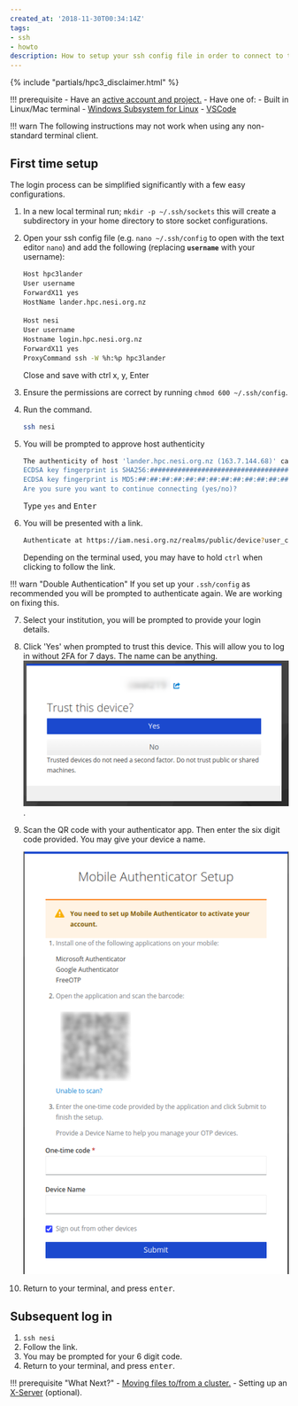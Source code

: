 ```yaml
---
created_at: '2018-11-30T00:34:14Z'
tags:
- ssh
- howto
description: How to setup your ssh config file in order to connect to the NeSI cluster.
---
```


{% include "partials/hpc3_disclaimer.html" %}

!!! prerequisite
     -   Have an [active account and project.](../../Getting_Started/Accounts-Projects_and_Allocations/Creating_a_NeSI_Account_Profile.md)
     -   Have one of:
         - Built in Linux/Mac terminal
         - [Windows Subsystem for Linux](../../Scientific_Computing/Terminal_Setup/Windows_Subsystem_for_Linux_WSL.md)
         - [VSCode](../../Scientific_Computing/Terminal_Setup/VSCode.md)

!!! warn
    The following instructions may not work when using any non-standard terminal client.

## First time setup

The login process can be simplified significantly with a few easy
configurations.

1. In a new local terminal run; `mkdir -p ~/.ssh/sockets` this will
    create a subdirectory in your home directory to store socket
    configurations.

2. Open your ssh config file (e.g. `nano ~/.ssh/config` to open with the text editor `nano`) and add the
    following (replacing **`username`** with your username):

    ```sh
    Host hpc3lander 
    User username
    ForwardX11 yes
    HostName lander.hpc.nesi.org.nz 

    Host nesi
    User username 
    Hostname login.hpc.nesi.org.nz
    ForwardX11 yes
    ProxyCommand ssh -W %h:%p hpc3lander
    ```

    Close and save with ctrl x, y, Enter

3. Ensure the permissions are correct by
    running `chmod 600 ~/.ssh/config`.

4. Run the command.

    ```sh
    ssh nesi
    ```

5. You will be prompted to approve host authenticity

    ```sh
    The authenticity of host 'lander.hpc.nesi.org.nz (163.7.144.68)' can't be established.
    ECDSA key fingerprint is SHA256:############################################.
    ECDSA key fingerprint is MD5:##:##:##:##:##:##:##:##:##:##:##:##:##:##:##:##.
    Are you sure you want to continue connecting (yes/no)? 
    ```

    Type `yes` and <kbd>Enter</kbd>

6. You will be presented with a link.

    ```sh
    Authenticate at https://iam.nesi.org.nz/realms/public/device?user_code=XXXX-XXXX and press ENTER.
    ```

    Depending on the terminal used, you may have to hold `ctrl` when clicking to follow the link.

!!! warn "Double Authentication"
    If you set up your `.ssh/config` as recommended you will be prompted to authenticate again. We are working on fixing this.

7. Select your institution, you will be prompted to provide your login details.

8. Click 'Yes' when prompted to trust this device. This will allow you to log in without 2FA for 7 days. The name can be anything.
    ![alt text](../../assets/images/Standard_Terminal_Setup_1.png).

9. Scan the QR code with your authenticator app. Then enter the six digit code provided. You may give your device a name.

    ![alt text](../../assets/images/Standard_Terminal_Setup_2.png)

10. Return to your terminal, and press <kbd>enter</kbd>.

## Subsequent log in

1. `ssh nesi`
2. Follow the link.
3. You may be prompted for your 6 digit code.
4. Return to your terminal, and press <kbd>enter</kbd>.

!!! prerequisite "What Next?"
     -   [Moving files to/from a cluster.](../../Getting_Started/Next_Steps/Moving_files_to_and_from_the_cluster.md)
     -   Setting up an [X-Server](../../Scientific_Computing/Terminal_Setup/X11_on_NeSI.md) (optional).
